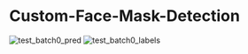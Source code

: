 # Custom-Face-Mask-Detection
![test_batch0_pred](https://user-images.githubusercontent.com/67821036/142847109-a0341809-b6b8-4915-bf8e-e06e4180fdce.jpg)
![test_batch0_labels](https://user-images.githubusercontent.com/67821036/142847135-8e888df7-3455-4ca0-9110-3d3c7b6ac961.jpg)
